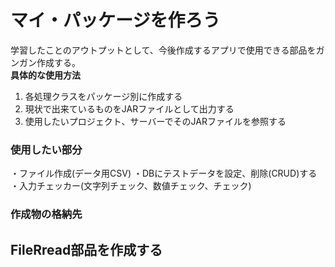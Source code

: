 # マイ・パッケージを作ろう
学習したことのアウトプットとして、今後作成するアプリで使用できる部品をガンガン作成する。  
**具体的な使用方法**
1. 各処理クラスをパッケージ別に作成する
2. 現状で出来ているものをJARファイルとして出力する
3. 使用したいプロジェクト、サーバーでそのJARファイルを参照する

### 使用したい部分
・ファイル作成(データ用CSV)
・DBにテストデータを設定、削除(CRUD)する
・入力チェッカー(文字列チェック、数値チェック、チェック)

### 作成物の格納先


## FileRread部品を作成する
